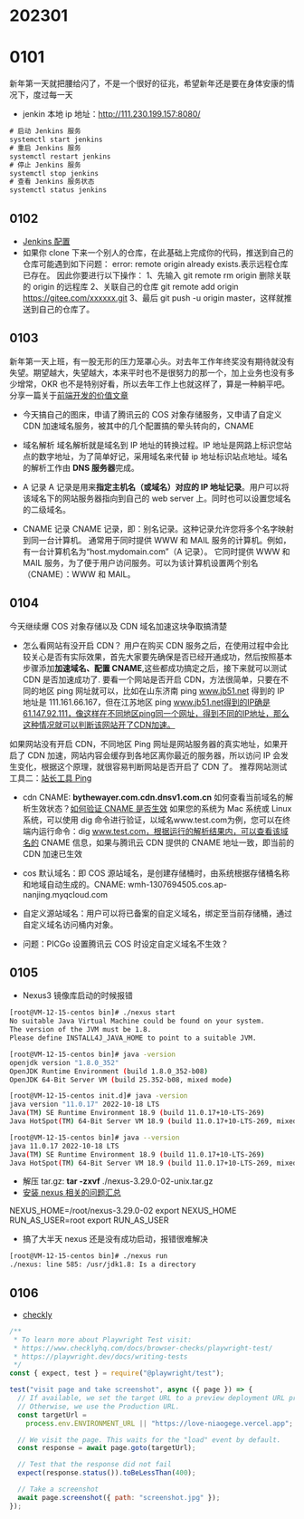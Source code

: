 # 202301

# 0101

新年第一天就把腰给闪了，不是一个很好的征兆，希望新年还是要在身体安康的情况下，度过每一天

- jenkin 本地 ip 地址：http://111.230.199.157:8080/

```js
# 启动 Jenkins 服务
systemctl start jenkins
# 重启 Jenkins 服务
systemctl restart jenkins
# 停止 Jenkins 服务
systemctl stop jenkins
# 查看 Jenkins 服务状态
systemctl status jenkins
```

## 0102

- [Jenkins 配置](https://mp.weixin.qq.com/s/UqkG_Pirt2jdXg7stepmqw)
- 如果你 clone 下来一个别人的仓库，在此基础上完成你的代码，推送到自己的仓库可能遇到如下问题：
  error: remote origin already exists.表示远程仓库已存在。
  因此你要进行以下操作：
  1、先输入 git remote rm origin 删除关联的 origin 的远程库
  2、关联自己的仓库 git remote add origin https://gitee.com/xxxxxx.git
  3、最后 git push -u origin master，这样就推送到自己的仓库了。

## 0103

新年第一天上班，有一股无形的压力笼罩心头。对去年工作年终奖没有期待就没有失望。期望越大，失望越大，本来平时也不是很努力的那一个，加上业务也没有多少增常，OKR 也不是特别好看，所以去年工作上也就这样了，算是一种躺平吧。
分享一篇关于[前端开发的价值文章](https://mp.weixin.qq.com/s/wq4dM_cRuAfXSTnaP1uGNQ)

- 今天搞自己的图床，申请了腾讯云的 COS 对象存储服务，又申请了自定义 CDN 加速域名服务，被其中的几个配置搞的晕头转向的，CNAME

- 域名解析
  域名解析就是域名到 IP 地址的转换过程。IP 地址是网路上标识您站点的数字地址，为了简单好记，采用域名来代替 ip 地址标识站点地址。域名的解析工作由 **DNS 服务器**完成。
- A 记录
  A 记录是用来**指定主机名（或域名）对应的 IP 地址记录**。用户可以将该域名下的网站服务器指向到自己的 web server 上。同时也可以设置您域名的二级域名。

- CNAME 记录
  CNAME 记录，即：别名记录。这种记录允许您将多个名字映射到同一台计算机。 通常用于同时提供 WWW 和 MAIL 服务的计算机。例如，有一台计算机名为“host.mydomain.com”（A 记录）。 它同时提供 WWW 和 MAIL 服务，为了便于用户访问服务。可以为该计算机设置两个别名（CNAME）：WWW 和 MAIL。

## 0104

今天继续爆 COS 对象存储以及 CDN 域名加速这块争取搞清楚

- 怎么看网站有没开启 CDN？
  用户在购买 CDN 服务之后，在使用过程中会比较关心是否有实际效果，首先大家要先确保是否已经开通成功，然后按照基本步骤添加**加速域名、配置 CNAME**,这些都成功搞定之后，接下来就可以测试 CDN 是否加速成功了.
  要看一个网站是否开启 CDN，方法很简单，只要在不同的地区 ping 网址就可以，比如在山东济南 ping www.jb51.net 得到的 IP 地址是 111.161.66.167，但在江苏地区 ping www.jb51.net得到的IP确是61.147.92.111，像这样在不同地区ping同一个网址，得到不同的IP地址，那么这种情况就可以判断该网站开了CDN加速。

如果网站没有开启 CDN，不同地区 Ping 网址是网站服务器的真实地址，如果开启了 CDN 加速，网站内容会缓存到各地区离你最近的服务器，所以访问 IP 会发生变化，根据这个原理，就很容易判断网站是否开启了 CDN 了。
推荐网站测试工具二：[站长工具 Ping](https://ping.chinaz.com/bythewayer.com)

- cdn CNAME: **bythewayer.com.cdn.dnsv1.com.cn**
  如何查看当前域名的解析生效状态？[如何验证 CNAME 是否生效](https://cloud.tencent.com/document/product/228/3149)
  如果您的系统为 Mac 系统或 Linux 系统，可以使用 dig 命令进行验证，以域名www.test.com为例，您可以在终端内运行命令：dig www.test.com，根据运行的解析结果内，可以查看该域名的 CNAME 信息，如果与腾讯云 CDN 提供的 CNAME 地址一致，即当前的 CDN 加速已生效

- cos 默认域名：即 COS 源站域名，是创建存储桶时，由系统根据存储桶名称和地域自动生成的。CNAME: wmh-1307694505.cos.ap-nanjing.myqcloud.com
- 自定义源站域名：用户可以将已备案的自定义域名，绑定至当前存储桶，通过自定义域名访问桶内对象。
- 问题：PICGo 设置腾讯云 COS 时设定自定义域名不生效？

## 0105

- Nexus3 镜像库启动的时候报错

```bash
[root@VM-12-15-centos bin]# ./nexus start
No suitable Java Virtual Machine could be found on your system.
The version of the JVM must be 1.8.
Please define INSTALL4J_JAVA_HOME to point to a suitable JVM.
```

```bash
[root@VM-12-15-centos bin]# java -version
openjdk version "1.8.0_352"
OpenJDK Runtime Environment (build 1.8.0_352-b08)
OpenJDK 64-Bit Server VM (build 25.352-b08, mixed mode)

[root@VM-12-15-centos init.d]# java -version
java version "11.0.17" 2022-10-18 LTS
Java(TM) SE Runtime Environment 18.9 (build 11.0.17+10-LTS-269)
Java HotSpot(TM) 64-Bit Server VM 18.9 (build 11.0.17+10-LTS-269, mixed mode)

[root@VM-12-15-centos bin]# java --version
java 11.0.17 2022-10-18 LTS
Java(TM) SE Runtime Environment 18.9 (build 11.0.17+10-LTS-269)
Java HotSpot(TM) 64-Bit Server VM 18.9 (build 11.0.17+10-LTS-269, mixed mode)
```

- 解压 tar.gz: **tar -zxvf** ./nexus-3.29.0-02-unix.tar.gz
- [安装 nexus 相关的问题汇总](https://copyfuture.com/blogs-details/20210714115344702b)

NEXUS_HOME=/root/nexus-3.29.0-02
export NEXUS_HOME
RUN_AS_USER=root
export RUN_AS_USER

- 搞了大半天 nexus 还是没有成功启动，报错很难解决

```bash
[root@VM-12-15-centos bin]# ./nexus run
./nexus: line 585: /usr/jdk1.8: Is a directory
```

## 0106

- [checkly](https://vercel.com/dashboard/integrations)

```js
/**
 * To learn more about Playwright Test visit:
 * https://www.checklyhq.com/docs/browser-checks/playwright-test/
 * https://playwright.dev/docs/writing-tests
 */
const { expect, test } = require("@playwright/test");

test("visit page and take screenshot", async ({ page }) => {
  // If available, we set the target URL to a preview deployment URL provided by the ENVIRONMENT_URL created by Vercel.
  // Otherwise, we use the Production URL.
  const targetUrl =
    process.env.ENVIRONMENT_URL || "https://love-niaogege.vercel.app";

  // We visit the page. This waits for the "load" event by default.
  const response = await page.goto(targetUrl);

  // Test that the response did not fail
  expect(response.status()).toBeLessThan(400);

  // Take a screenshot
  await page.screenshot({ path: "screenshot.jpg" });
});
```

